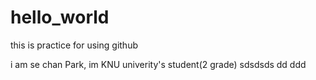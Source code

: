 # hello_world
this is practice for using github

i am se chan Park, im KNU univerity's student(2 grade)
sdsdsds
dd
ddd
